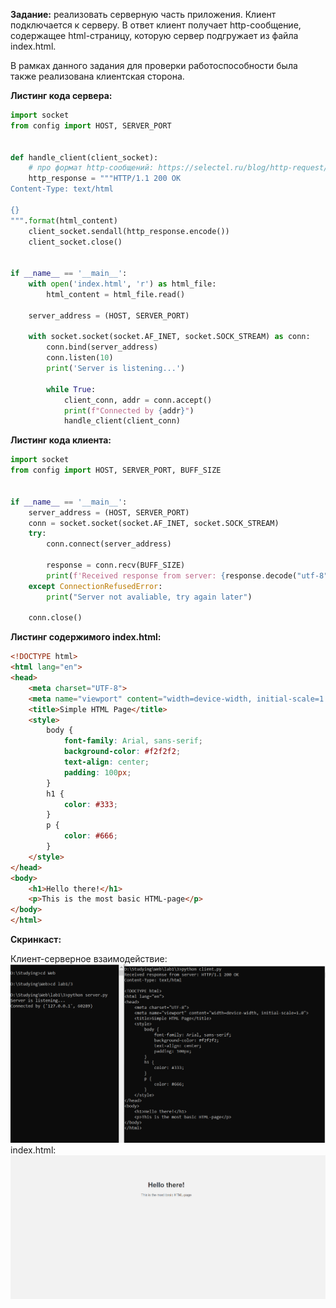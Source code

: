**Задание:** реализовать серверную часть приложения. Клиент подключается к серверу. В ответ клиент получает http-сообщение, содержащее html-страницу, которую сервер подгружает из файла index.html.

В рамках данного задания для проверки работоспособности была также реализована клиентская сторона.

**Листинг кода сервера:**
```python
import socket
from config import HOST, SERVER_PORT


def handle_client(client_socket):
    # про формат http-сообщений: https://selectel.ru/blog/http-request/
    http_response = """HTTP/1.1 200 OK
Content-Type: text/html

{}
""".format(html_content)
    client_socket.sendall(http_response.encode())
    client_socket.close()


if __name__ == '__main__':
    with open('index.html', 'r') as html_file:
        html_content = html_file.read()

    server_address = (HOST, SERVER_PORT)

    with socket.socket(socket.AF_INET, socket.SOCK_STREAM) as conn:
        conn.bind(server_address)
        conn.listen(10)
        print('Server is listening...')

        while True:
            client_conn, addr = conn.accept()
            print(f"Connected by {addr}")
            handle_client(client_conn)
```

**Листинг кода клиента:**
```python
import socket
from config import HOST, SERVER_PORT, BUFF_SIZE


if __name__ == '__main__':
    server_address = (HOST, SERVER_PORT)
    conn = socket.socket(socket.AF_INET, socket.SOCK_STREAM)
    try:
        conn.connect(server_address)

        response = conn.recv(BUFF_SIZE)
        print(f'Received response from server: {response.decode("utf-8")}')
    except ConnectionRefusedError:
        print("Server not avaliable, try again later")

    conn.close()
```

**Листинг содержимого index.html:**
```html
<!DOCTYPE html>
<html lang="en">
<head>
    <meta charset="UTF-8">
    <meta name="viewport" content="width=device-width, initial-scale=1.0">
    <title>Simple HTML Page</title>
    <style>
        body {
            font-family: Arial, sans-serif;
            background-color: #f2f2f2;
            text-align: center;
            padding: 100px;
        }
        h1 {
            color: #333;
        }
        p {
            color: #666;
        }
    </style>
</head>
<body>
    <h1>Hello there!</h1>
    <p>This is the most basic HTML-page</p>
</body>
</html>
```

**Скринкаст:**

Клиент-серверное взаимодействие:
![](static/task3.png)
index.html:
![](static/task3html.png)